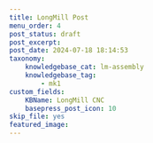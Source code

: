 ```yaml
---
title: LongMill Post
menu_order: 4
post_status: draft
post_excerpt: 
post_date: 2024-07-18 18:14:53
taxonomy:
    knowledgebase_cat: lm-assembly
    knowledgebase_tag:
        - mk1
custom_fields:
    KBName: LongMill CNC
    basepress_post_icon: 10
skip_file: yes
featured_image: 
---
```


